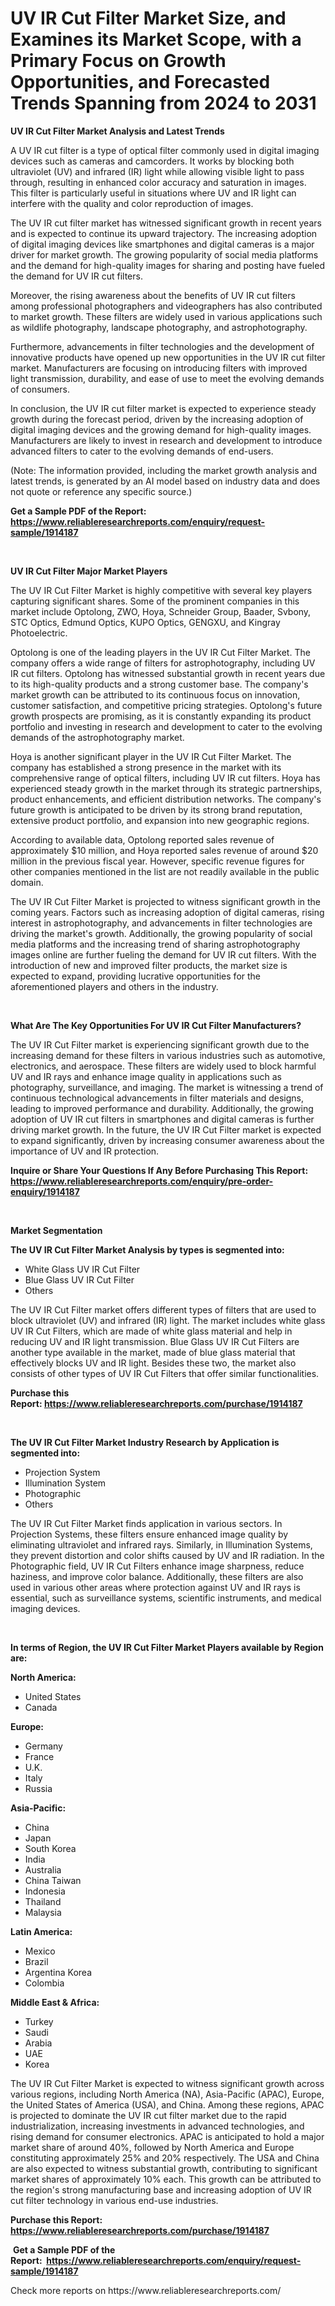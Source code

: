 <p><h1>UV IR Cut Filter Market Size, and Examines its Market Scope, with a Primary Focus on Growth Opportunities, and Forecasted Trends Spanning from 2024 to 2031</h1></p><p><strong>UV IR Cut Filter Market Analysis and Latest Trends</strong></p>
<p><p>A UV IR cut filter is a type of optical filter commonly used in digital imaging devices such as cameras and camcorders. It works by blocking both ultraviolet (UV) and infrared (IR) light while allowing visible light to pass through, resulting in enhanced color accuracy and saturation in images. This filter is particularly useful in situations where UV and IR light can interfere with the quality and color reproduction of images.</p><p>The UV IR cut filter market has witnessed significant growth in recent years and is expected to continue its upward trajectory. The increasing adoption of digital imaging devices like smartphones and digital cameras is a major driver for market growth. The growing popularity of social media platforms and the demand for high-quality images for sharing and posting have fueled the demand for UV IR cut filters.</p><p>Moreover, the rising awareness about the benefits of UV IR cut filters among professional photographers and videographers has also contributed to market growth. These filters are widely used in various applications such as wildlife photography, landscape photography, and astrophotography.</p><p>Furthermore, advancements in filter technologies and the development of innovative products have opened up new opportunities in the UV IR cut filter market. Manufacturers are focusing on introducing filters with improved light transmission, durability, and ease of use to meet the evolving demands of consumers.</p><p>In conclusion, the UV IR cut filter market is expected to experience steady growth during the forecast period, driven by the increasing adoption of digital imaging devices and the growing demand for high-quality images. Manufacturers are likely to invest in research and development to introduce advanced filters to cater to the evolving demands of end-users.</p><p>(Note: The information provided, including the market growth analysis and latest trends, is generated by an AI model based on industry data and does not quote or reference any specific source.)</p></p>
<p><strong>Get a Sample PDF of the Report:&nbsp; <a href="https://www.reliableresearchreports.com/enquiry/request-sample/1914187">https://www.reliableresearchreports.com/enquiry/request-sample/1914187</a></strong></p>
<p>&nbsp;</p>
<p><strong>UV IR Cut Filter Major Market Players</strong></p>
<p><p>The UV IR Cut Filter Market is highly competitive with several key players capturing significant shares. Some of the prominent companies in this market include Optolong, ZWO, Hoya, Schneider Group, Baader, Svbony, STC Optics, Edmund Optics, KUPO Optics, GENGXU, and Kingray Photoelectric.</p><p>Optolong is one of the leading players in the UV IR Cut Filter Market. The company offers a wide range of filters for astrophotography, including UV IR cut filters. Optolong has witnessed substantial growth in recent years due to its high-quality products and a strong customer base. The company's market growth can be attributed to its continuous focus on innovation, customer satisfaction, and competitive pricing strategies. Optolong's future growth prospects are promising, as it is constantly expanding its product portfolio and investing in research and development to cater to the evolving demands of the astrophotography market.</p><p>Hoya is another significant player in the UV IR Cut Filter Market. The company has established a strong presence in the market with its comprehensive range of optical filters, including UV IR cut filters. Hoya has experienced steady growth in the market through its strategic partnerships, product enhancements, and efficient distribution networks. The company's future growth is anticipated to be driven by its strong brand reputation, extensive product portfolio, and expansion into new geographic regions.</p><p>According to available data, Optolong reported sales revenue of approximately $10 million, and Hoya reported sales revenue of around $20 million in the previous fiscal year. However, specific revenue figures for other companies mentioned in the list are not readily available in the public domain.</p><p>The UV IR Cut Filter Market is projected to witness significant growth in the coming years. Factors such as increasing adoption of digital cameras, rising interest in astrophotography, and advancements in filter technologies are driving the market's growth. Additionally, the growing popularity of social media platforms and the increasing trend of sharing astrophotography images online are further fueling the demand for UV IR cut filters. With the introduction of new and improved filter products, the market size is expected to expand, providing lucrative opportunities for the aforementioned players and others in the industry.</p></p>
<p>&nbsp;</p>
<p><strong>What Are The Key Opportunities For UV IR Cut Filter Manufacturers?</strong></p>
<p><p>The UV IR Cut Filter market is experiencing significant growth due to the increasing demand for these filters in various industries such as automotive, electronics, and aerospace. These filters are widely used to block harmful UV and IR rays and enhance image quality in applications such as photography, surveillance, and imaging. The market is witnessing a trend of continuous technological advancements in filter materials and designs, leading to improved performance and durability. Additionally, the growing adoption of UV IR cut filters in smartphones and digital cameras is further driving market growth. In the future, the UV IR Cut Filter market is expected to expand significantly, driven by increasing consumer awareness about the importance of UV and IR protection.</p></p>
<p><strong>Inquire or Share Your Questions If Any Before Purchasing This Report: <a href="https://www.reliableresearchreports.com/enquiry/pre-order-enquiry/1914187">https://www.reliableresearchreports.com/enquiry/pre-order-enquiry/1914187</a></strong></p>
<p>&nbsp;</p>
<p><strong>Market Segmentation</strong></p>
<p><strong>The UV IR Cut Filter Market Analysis by types is segmented into:</strong></p>
<p><ul><li>White Glass UV IR Cut Filter</li><li>Blue Glass UV IR Cut Filter</li><li>Others</li></ul></p>
<p><p>The UV IR Cut Filter market offers different types of filters that are used to block ultraviolet (UV) and infrared (IR) light. The market includes white glass UV IR Cut Filters, which are made of white glass material and help in reducing UV and IR light transmission. Blue Glass UV IR Cut Filters are another type available in the market, made of blue glass material that effectively blocks UV and IR light. Besides these two, the market also consists of other types of UV IR Cut Filters that offer similar functionalities.</p></p>
<p><strong>Purchase this Report:&nbsp;<a href="https://www.reliableresearchreports.com/purchase/1914187">https://www.reliableresearchreports.com/purchase/1914187</a></strong></p>
<p>&nbsp;</p>
<p><strong>The UV IR Cut Filter Market Industry Research by Application is segmented into:</strong></p>
<p><ul><li>Projection System</li><li>Illumination System</li><li>Photographic</li><li>Others</li></ul></p>
<p><p>The UV IR Cut Filter Market finds application in various sectors. In Projection Systems, these filters ensure enhanced image quality by eliminating ultraviolet and infrared rays. Similarly, in Illumination Systems, they prevent distortion and color shifts caused by UV and IR radiation. In the Photographic field, UV IR Cut Filters enhance image sharpness, reduce haziness, and improve color balance. Additionally, these filters are also used in various other areas where protection against UV and IR rays is essential, such as surveillance systems, scientific instruments, and medical imaging devices.</p></p>
<p>&nbsp;</p>
<p><strong>In terms of Region, the UV IR Cut Filter Market Players available by Region are:</strong></p>
<p>
    <p> <strong> North America: </strong>
        <ul>
            <li>United States</li>
            <li>Canada</li>
        </ul>
        </p> 
    <p> <strong> Europe: </strong>
        <ul>
            <li>Germany</li>
            <li>France</li>
            <li>U.K.</li>
            <li>Italy</li>
            <li>Russia</li>
        </ul>
        </p> 
    <p> <strong> Asia-Pacific: </strong>
        <ul>
            <li>China</li>
            <li>Japan</li>
            <li>South Korea</li>
            <li>India</li>
            <li>Australia</li>
            <li>China Taiwan</li>
            <li>Indonesia</li>
            <li>Thailand</li>
            <li>Malaysia</li>
        </ul>
        </p> 
    <p> <strong> Latin America: </strong>
        <ul>
            <li>Mexico</li>
            <li>Brazil</li>
            <li>Argentina Korea</li>
            <li>Colombia</li>
        </ul>
        </p> 
    <p> <strong> Middle East & Africa: </strong>
        <ul>
            <li>Turkey</li>
            <li>Saudi</li>
            <li>Arabia</li>
            <li>UAE</li>
            <li>Korea</li>
        </ul>
    </p>
    </p>
<p><p>The UV IR Cut Filter Market is expected to witness significant growth across various regions, including North America (NA), Asia-Pacific (APAC), Europe, the United States of America (USA), and China. Among these regions, APAC is projected to dominate the UV IR cut filter market due to the rapid industrialization, increasing investments in advanced technologies, and rising demand for consumer electronics. APAC is anticipated to hold a major market share of around 40%, followed by North America and Europe constituting approximately 25% and 20% respectively. The USA and China are also expected to witness substantial growth, contributing to significant market shares of approximately 10% each. This growth can be attributed to the region's strong manufacturing base and increasing adoption of UV IR cut filter technology in various end-use industries.</p></p>
<p><strong>Purchase this Report: <a href="https://www.reliableresearchreports.com/purchase/1914187">https://www.reliableresearchreports.com/purchase/1914187</a></strong></p>
<p>&nbsp;<strong>Get a Sample PDF of the Report:&nbsp;&nbsp;<a href="https://www.reliableresearchreports.com/enquiry/request-sample/1914187">https://www.reliableresearchreports.com/enquiry/request-sample/1914187</a></strong></p>
<p><strong></strong></p>
<p>Check more reports on https://www.reliableresearchreports.com/</p>